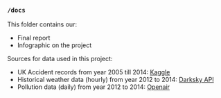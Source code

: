 ### `/docs`

This folder contains our:
* Final report
* Infographic on the project

Sources for data used in this project:
* UK Accident records from year 2005 till 2014: [Kaggle](https://www.kaggle.com/daveianhickey/2000-16-traffic-flow-england-scotland-wales/version/8)
* Historical weather data (hourly) from year 2012 to 2014: [Darksky API](https://darksky.net/dev)
* Pollution data (daily) from year 2012 to 2014: [Openair](http://davidcarslaw.github.io/openair/)

